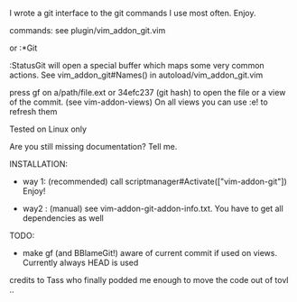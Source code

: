 I wrote a git interface to the git commands I use most often.
Enjoy.

commands:
    see plugin/vim_addon_git.vim

or
    :*Git<c-d>

:StatusGit
will open a special buffer which maps some very common actions.
See vim_addon_git#Names() in autoload/vim_addon_git.vim

press gf on a/path/file.ext or 34efc237 (git hash)
to open the file or a view of the commit. (see vim-addon-views)
On all views you can use :e! to refresh them

Tested on Linux only

Are you still missing documentation? Tell me.


INSTALLATION:


* way 1: (recommended)
  call scriptmanager#Activate(["vim-addon-git"])
  Enjoy!


* way2 : (manual)
  see vim-addon-git-addon-info.txt. You have to get all dependencies
  as well


TODO:



* make gf (and BBlameGit!) aware of current commit if
  used on views. Currently always HEAD is used


credits to Tass who finally podded me enough to move the code out of tovl ..
